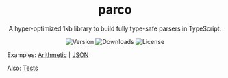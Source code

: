 <div align="center">

# parco

A hyper-optimized 1kb library to build fully type-safe parsers in TypeScript.

![Version](https://img.shields.io/npm/v/parco?style=for-the-badge)
![Downloads](https://img.shields.io/npm/dt/parco?style=for-the-badge)
![License](https://img.shields.io/npm/l/parco?style=for-the-badge)

</div>

Examples: [Arithmetic](./examples/arithmetic.ts) | [JSON](./examples/json.ts)

Also: [Tests](./tests/index.test.ts)
